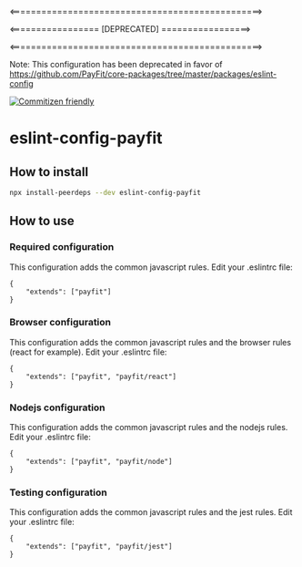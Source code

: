 
<================================================>

<================= [DEPRECATED] =================>

<================================================>


Note: This configuration has been deprecated in favor of https://github.com/PayFit/core-packages/tree/master/packages/eslint-config


[![Commitizen friendly](https://img.shields.io/badge/commitizen-friendly-brightgreen.svg)](http://commitizen.github.io/cz-cli/)

# eslint-config-payfit

## How to install

```sh
npx install-peerdeps --dev eslint-config-payfit
```

## How to use

### Required configuration

This configuration adds the common javascript rules.
Edit your .eslintrc file:

```
{
    "extends": ["payfit"]
}
```

### Browser configuration

This configuration adds the common javascript rules and the browser rules (react for example).
Edit your .eslintrc file:

```
{
    "extends": ["payfit", "payfit/react"]
}
```

### Nodejs configuration

This configuration adds the common javascript rules and the nodejs rules.
Edit your .eslintrc file:

```
{
    "extends": ["payfit", "payfit/node"]
}
```

### Testing configuration

This configuration adds the common javascript rules and the jest rules.
Edit your .eslintrc file:

```
{
    "extends": ["payfit", "payfit/jest"]
}
```
